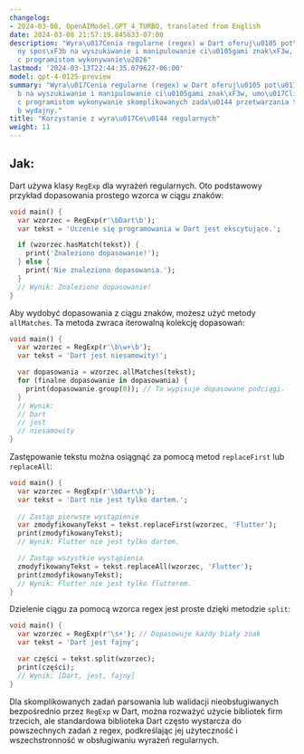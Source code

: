 ```yaml
---
changelog:
- 2024-03-08, OpenAIModel.GPT_4_TURBO, translated from English
date: 2024-03-08 21:57:19.845633-07:00
description: "Wyra\u017Cenia regularne (regex) w Dart oferuj\u0105 pot\u0119\u017C\
  ny spos\xF3b na wyszukiwanie i manipulowanie ci\u0105gami znak\xF3w, umo\u017Cliwiaj\u0105\
  c programistom wykonywanie\u2026"
lastmod: '2024-03-13T22:44:35.079627-06:00'
model: gpt-4-0125-preview
summary: "Wyra\u017Cenia regularne (regex) w Dart oferuj\u0105 pot\u0119\u017Cny spos\xF3\
  b na wyszukiwanie i manipulowanie ci\u0105gami znak\xF3w, umo\u017Cliwiaj\u0105\
  c programistom wykonywanie skomplikowanych zada\u0144 przetwarzania tekstu w spos\xF3\
  b wydajny."
title: "Korzystanie z wyra\u017Ce\u0144 regularnych"
weight: 11
---
```


## Jak:
Dart używa klasy `RegExp` dla wyrażeń regularnych. Oto podstawowy przykład dopasowania prostego wzorca w ciągu znaków:

```dart
void main() {
  var wzorzec = RegExp(r'\bDart\b');
  var tekst = 'Uczenie się programowania w Dart jest ekscytujące.';

  if (wzorzec.hasMatch(tekst)) {
    print('Znaleziono dopasowanie!');
  } else {
    print('Nie znaleziono dopasowania.');
  }
  // Wynik: Znaleziono dopasowanie!
}
```

Aby wydobyć dopasowania z ciągu znaków, możesz użyć metody `allMatches`. Ta metoda zwraca iterowalną kolekcję dopasowań:

```dart
void main() {
  var wzorzec = RegExp(r'\b\w+\b');
  var tekst = 'Dart jest niesamowity!';

  var dopasowania = wzorzec.allMatches(tekst);
  for (finalne dopasowanie in dopasowania) {
    print(dopasowanie.group(0)); // To wypisuje dopasowane podciągi.
  }
  // Wynik:
  // Dart
  // jest
  // niesamowity
}
```

Zastępowanie tekstu można osiągnąć za pomocą metod `replaceFirst` lub `replaceAll`:

```dart
void main() {
  var wzorzec = RegExp(r'\bDart\b');
  var tekst = 'Dart nie jest tylko dartem.';
  
  // Zastąp pierwsze wystąpienie
  var zmodyfikowanyTekst = tekst.replaceFirst(wzorzec, 'Flutter');
  print(zmodyfikowanyTekst); 
  // Wynik: Flutter nie jest tylko dartem.

  // Zastąp wszystkie wystąpienia
  zmodyfikowanyTekst = tekst.replaceAll(wzorzec, 'Flutter');
  print(zmodyfikowanyTekst);
  // Wynik: Flutter nie jest tylko flutterem.
}
```

Dzielenie ciągu za pomocą wzorca regex jest proste dzięki metodzie `split`:

```dart
void main() {
  var wzorzec = RegExp(r'\s+'); // Dopasowuje każdy biały znak
  var tekst = 'Dart jest fajny';

  var części = tekst.split(wzorzec);
  print(części); 
  // Wynik: [Dart, jest, fajny]
}
```

Dla skomplikowanych zadań parsowania lub walidacji nieobsługiwanych bezpośrednio przez `RegExp` w Dart, można rozważyć użycie bibliotek firm trzecich, ale standardowa biblioteka Dart często wystarcza do powszechnych zadań z regex, podkreślając jej użyteczność i wszechstronność w obsługiwaniu wyrażeń regularnych.
